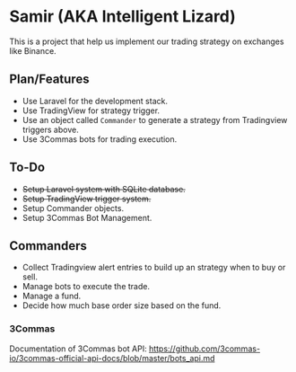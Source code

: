 # Samir (AKA Intelligent Lizard)

This is a project that help us implement our trading strategy on exchanges like Binance.

## Plan/Features

* Use Laravel for the development stack.
* Use TradingView for strategy trigger.
* Use an object called `Commander` to generate a strategy from Tradingview triggers above.
* Use 3Commas bots for trading execution.

## To-Do

* ~~Setup Laravel system with SQLite database.~~
* ~~Setup TradingView trigger system.~~
* Setup Commander objects.
* Setup 3Commas Bot Management.

## Commanders

* Collect Tradingview alert entries to build up an strategy when to buy or sell.
* Manage bots to execute the trade.
* Manage a fund.
* Decide how much base order size based on the fund.

### 3Commas

Documentation of 3Commas bot API: https://github.com/3commas-io/3commas-official-api-docs/blob/master/bots_api.md
